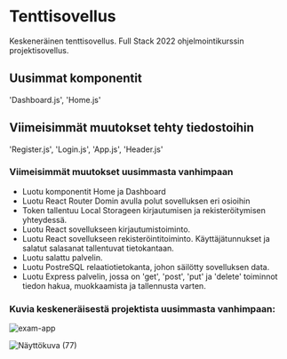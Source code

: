 # Tenttisovellus

Keskeneräinen tenttisovellus. Full Stack 2022 ohjelmointikurssin projektisovellus.

## Uusimmat komponentit

'Dashboard.js', 'Home.js'

## Viimeisimmät muutokset tehty tiedostoihin

'Register.js', 'Login.js', 'App.js', 'Header.js'

### Viimeisimmät muutokset uusimmasta vanhimpaan

- Luotu komponentit Home ja Dashboard
- Luotu React Router Domin avulla polut sovelluksen eri osioihin
- Token tallentuu Local Storageen kirjautumisen ja rekisteröitymisen yhteydessä.
- Luotu React sovellukseen kirjautumistoiminto.
- Luotu React sovellukseen rekisteröintitoiminto. Käyttäjätunnukset ja salatut salasanat tallentuvat tietokantaan.
- Luotu salattu palvelin.
- Luotu PostreSQL relaatiotietokanta, johon säilötty sovelluksen data.
- Luotu Express palvelin, jossa on 'get', 'post', 'put' ja 'delete' toiminnot tiedon hakua, muokkaamista ja tallennusta varten.

### Kuvia keskeneräisestä projektista uusimmasta vanhimpaan:

![exam-app](https://user-images.githubusercontent.com/114909607/203841555-63476ec4-d738-4f83-82b9-abba338db8d2.png)

![Näyttökuva (77)](https://user-images.githubusercontent.com/114909607/198326914-17c83c5f-7b1b-434f-9f65-bddc83425d95.png)
